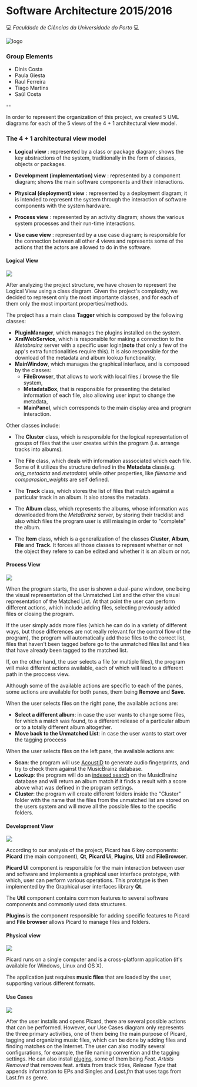 # Software Architecture 2015/2016

:computer: *Faculdade de Ciências da Universidade do Porto* :computer:

![logo](https://picard.musicbrainz.org/static/img/picard-icon-large.svg)

### Group Elements

-   Dinis Costa
-   Paula Giesta
-   Raul Ferreira
-   Tiago Martins
-   Saúl Costa

--

In order to represent the organization of this project, we created 5 UML diagrams for each of the 5 views of the 4 + 1 architectural view model.

### The 4 + 1 architectural view model

+ **Logical view** : represented by a class or package diagram; shows the key abstractions of the system, traditionally in the form of classes, objects or packages. 

+ **Development (implementation) view** : represented by a component diagram; shows the main software components and their interactions.

+ **Physical (deployment) view** : represented by a deployment diagram; it is intended to represent the system through the interaction of software components with the system hardware.

+ **Process view** : represented by an activity diagram; shows the various system processes and their run-time interactions.

+ **Use case view** : represented by a use case diagram; is responsible for the connection between all other 4 views  and represents some of the actions that the actors are allowed to do in the software.


#### Logical View

![](LogicalView.png)

After analyzing the project structure, we have chosen to represent the Logical View using a class diagram.
Given the project's complexity, we decided to represent only the most importante classes, and for each of them only the most important properties/methods.

The project has a main class **Tagger** which is composed by the following classes:

- **PluginManager**, which manages the plugins installed on the system.
- **XmlWebService**, which is responsible for making a connection to the _Metabrainz_ server with a specific user login(**note** that only a few of the app's extra functionalities require this). It is also responsible for the download of the metadata and album lookup functionality.
- **MainWindow**, which manages the graphical interface, and is composed by the classes:
  - **FileBrowser**, that allows to work with local files / browse the file system,
  - **MetadataBox**, that is responsible for presenting the detailed information of each file, also allowing user input to change the metadata,
  - **MainPanel**, which corresponds to the main display area and program interaction.

Other classes include:

- The **Cluster** class, which is responsible for the logical representation of groups of files that the user creates within the program (i.e. arrange tracks into albums).

- The **File** class, which deals with information asssociated which each file. Some of it utilizes the structure defined in the **Metadata** class(e.g. _orig_metadata_ and _metadata_) while other properties, like _filename_ and _comparasion_weights_ are self defined.

- The **Track** class, which stores the list of files that match against a particular track in an album. It also stores the metadata.

- The **Album** class, which represents the albums, whose information was downloaded from the _MetaBrainz_ server, by storing their tracklist and also which files the program user is still missing in order to "complete" the album.

- The **Item** class, which is a generalization of the classes **Cluster**, **Album**, **File** and **Track**. It forces all those classes to represent whether or not the object they refere to can be edited and whether it is an album or not.


#### Process View

![](process_view.png)

When the program starts, the user is shown a dual-pane window, one being the visual representation of the Unmatched List and the other the visual representation of the Matched List.
At that point the user can perform different actions, which include adding files, selecting previously added files or closing the program.

If the user simply adds more files (which he can do in a variety of different ways, but those differences are not really relevant for the control flow of the program), the program will automatically add those files to the correct list, files that haven't been tagged before go to the unmatched files list and files that have already been tagged to the matched list.

If, on the other hand, the user selects a file (or multiple files), the program will make different actions available, each of which will lead to a different path in the proccess view.

Although some of the available actions are specific to each of the panes, some actions are available for both panes, them being **Remove** and **Save**.

When the user selects files on the right pane, the available actions are:

- **Select a different album**: in case the user wants to change some files, for which a match was found, to a different release of a particular album or to a totally different album altogether.
- **Move back to the Unmatched List**: in case the user wants to start over the tagging proccess

When the user selects files on the left pane, the available actions are:

- **Scan**: the program will use [AcoustID](https://acoustid.org/) to generate audio fingerprints, and try to check them against the MusicBrainz database.
- **Lookup**: the program will do an [indexed search](https://musicbrainz.org/doc/Search#Indexed_search) on the MusicBrainz database and will return an album match if it finds a result with a score above what was defined in the program settings. 
- **Cluster**: the program will create different folders inside the "Cluster" folder with the name that the files from the unmatched list are stored on the users system and will move all the possible files to the specific folders.

#### Development View

![](DevelopmentView.png)

According to our analysis of the project, Picard has 6 key components: **Picard** (the main component), **Qt**, **Picard Ui**, **Plugins**, **Util** and **FileBrowser**.

**Picard UI** component is responsible for the main interaction between user and software and implements a graphical user interface prototype, with which, user can perform various operations. 
This prototype is then implemented by the Graphical user interfaces library **Qt**.

The **Util** component contains common features to several software components and commonly used data structures.

**Plugins** is the component responsible for adding specific features to Picard and **File browser** allows Picard to manage files and folders.

#### Physical view 

![](PhysicalView.png)

Picard runs on a single computer and is a cross-platform application (it's available for Windows, Linux and OS X).

The application just requires **music files** that are loaded by the user, supporting various different formats.

#### Use Cases

![](useCases.png)

After the user installs and opens Picard, there are several possible actions that can be performed. However, our Use Cases diagram only represents the three primary activities, one of them being the main purpose of Picard, tagging and organizing music files, which can be done by adding files and finding matches on the Internet.
The user can also modify several configurations, for example, the file naming convention and the tagging settings. He can also install [plugins](https://picard.musicbrainz.org/plugins/), some of them being *Feat. Artists Removed* that removes feat. artists from track titles, *Release Type* that appends information to EPs and Singles and *Last.fm*  that uses tags from Last.fm as genre.

